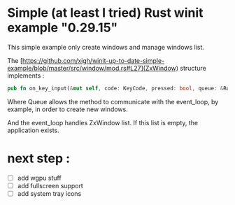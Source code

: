 # Simple (at least I tried) Rust winit example "0.29.15"

This simple example only create windows and manage windows list.

The [https://github.com/xigh/winit-up-to-date-simple-example/blob/master/src/window/mod.rs#L27](ZxWindow) structure implements : 

```rust
pub fn on_key_input(&mut self, code: KeyCode, pressed: bool, queue: &Rc<CmdQueue>)
```

Where Queue allows the method to communicate with the event_loop, by example, in order to create new windows.

And the event_loop handles ZxWindow list. If this list is empty, the application exists.

# next step : 

- [ ] add wgpu stuff 
- [ ] add fullscreen support
- [ ] add system tray icons
